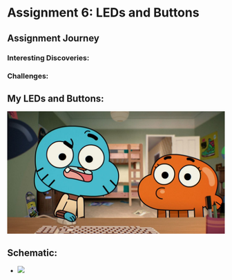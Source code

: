 # Assignment 6: LEDs and Buttons

## Assignment Journey

### Interesting Discoveries:


### Challenges:


## My LEDs and Buttons:

![](Image.jpg)


## Schematic:

- ![](Image1.jpg)
